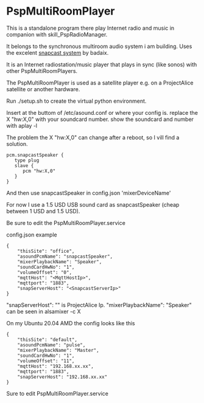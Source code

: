 # PspMultiRoomPlayer
This is a standalone program there play Internet radio and music in companion with skill_PspRadioManager.

It belongs to the synchronous multiroom audio system i am building.
Uses the excelent [snapcast system](https://github.com/badaix/snapcast) by badaix.

It is an Internet radiostation/music player that plays in sync (like sonos) with other PspMultiRoomPlayers.

The PspMultiRoomPlayer is used as a satellite player e.g. on a ProjectAlice satellite or another hardware.

Run ./setup.sh
to create the virtual python environment.

Insert at the buttom of /etc/asound.conf or where your config is. replace the X "hw:X,0" with your soundcard number. show the soundcard and number with aplay -l

The problem the X "hw:X,0" can change after a reboot, so I vill find a solution.

    pcm.snapcastSpeaker {
       type plug
       slave {
          pcm "hw:X,0"
       }
    }

And then use snapcastSpeaker in config.json 'mixerDeviceName'

For now I use a 1.5 USD USB sound card as snapcastSpeaker (cheap between 1 USD and 1.5 USD).


Be sure to edit the PspMultiRoomPlayer.service


config.json example

    {
        "thisSite": "office",
        "asoundPcmName": "snapcastSpeaker",
        "mixerPlaybackName": "Speaker",
        "soundCardHwNo": "1",
        "volumeOffset": "0",
        "mqttHost": "<MqttHostIp>",
        "mqttport": "1883",
        "snapServerHost": "<SnapcastServerIp>"
    }

"snapServerHost": "<SnapcastServerIp>" is ProjectAlice Ip.
"mixerPlaybackName": "Speaker" can be seen in alsamixer -c X



On my Ubuntu 20.04 AMD the config looks like this

    {
        "thisSite": "default",
        "asoundPcmName": "pulse",
        "mixerPlaybackName": "Master",
        "soundCardHwNo": "1",
        "volumeOffset": "11",
        "mqttHost": "192.168.xx.xx",
        "mqttport": "1883",
        "snapServerHost": "192.168.xx.xx"
    }

Sure to edit PspMultiRoomPlayer.service

